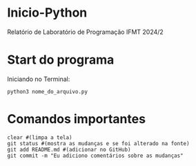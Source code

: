 # Inicio-Python
Relatório de Laboratório de Programação IFMT 2024/2

# Start do programa

Iniciando no Terminal:

```shell
python3 nome_do_arquivo.py
```

# Comandos importantes

```shell
clear #(limpa a tela)
git status #(mostra as mudanças e se foi alterado na fonte)
git add README.md #(adicionar no GitHub)
git commit -m "Eu adiciono comentários sobre as mudanças"
```